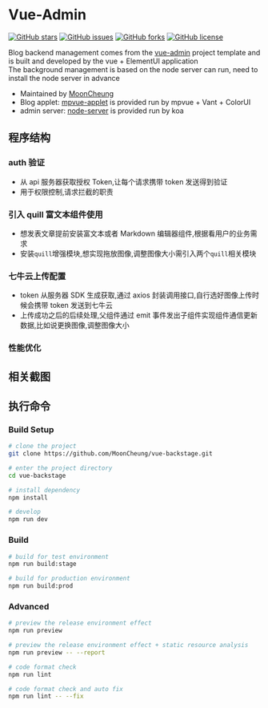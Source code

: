 # Vue-Admin

[![GitHub stars](https://img.shields.io/github/stars/MoonCheung/vue-backstage.svg?style=flat-square)](https://github.com/MoonCheung/vue-backstage/stargazers)
[![GitHub issues](https://img.shields.io/github/issues/MoonCheung/vue-backstage.svg?style=flat-square)](https://github.com/MoonCheung/vue-backstage/issues)
[![GitHub forks](https://img.shields.io/github/forks/MoonCheung/vue-backstage.svg?style=flat-square)](https://github.com/MoonCheung/vue-backstage/network)
[![GitHub license](https://img.shields.io/github/license/MoonCheung/vue-backstage.svg?style=flat-square)](https://github.com/MoonCheung/vue-backstage/blob/master/LICENSE)

Blog backend management comes from the [vue-admin](https://github.com/PanJiaChen/vue-admin-template) project template and is built and developed by the vue + ElementUI application <br/>
The background management is based on the node server can run, need to install the node server in advance

- Maintained by [MoonCheung](salvador23@163.com)
- Blog applet: [mpvue-applet](https://github.com/MoonCheung/mpvue-applet) is provided run by mpvue + Vant + ColorUI
- admin server: [node-server](https://github.com/MoonCheung/node-server) is provided run by koa

## 程序结构

### auth 验证

- 从 api 服务器获取授权 Token,让每个请求携带 token 发送得到验证
- 用于权限控制,请求拦截的职责

### 引入 quill 富文本组件使用

- 想发表文章提前安装富文本或者 Markdown 编辑器组件,根据看用户的业务需求
- 安装`quill`增强模块,想实现拖放图像,调整图像大小需引入两个`quill`相关模块

### 七牛云上传配置

- token 从服务器 SDK 生成获取,通过 axios 封装调用接口,自行选好图像上传时候会携带 token 发送到七牛云
- 上传成功之后的后续处理,父组件通过 emit 事件发出子组件实现组件通信更新数据,比如说更换图像,调整图像大小

### 性能优化

## 相关截图

## 执行命令

### Build Setup

```bash
# clone the project
git clone https://github.com/MoonCheung/vue-backstage.git

# enter the project directory
cd vue-backstage

# install dependency
npm install

# develop
npm run dev
```

### Build

```bash
# build for test environment
npm run build:stage

# build for production environment
npm run build:prod
```

### Advanced

```bash
# preview the release environment effect
npm run preview

# preview the release environment effect + static resource analysis
npm run preview -- --report

# code format check
npm run lint

# code format check and auto fix
npm run lint -- --fix
```
